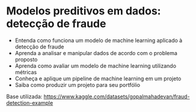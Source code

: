 # Modelos preditivos em dados: detecção de fraude

- Entenda como funciona um modelo de machine learning aplicado à detecção de fraude
- Aprenda a analisar e manipular dados de acordo com o problema proposto
- Aprenda como avaliar um modelo de machine learning utilizando métricas
- Conheça e aplique um pipeline de machine learning em um projeto
- Saiba como produzir um projeto para seu portfólio

Base utilizada: https://www.kaggle.com/datasets/gopalmahadevan/fraud-detection-example
